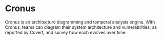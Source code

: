 # Cronus
Cronus is an architecture diagramming and temporal analysis engine. With Cronus, teams can diagram their system architecture and vulnerabilities, as reported by Covert, and survey how each evolves over time.
